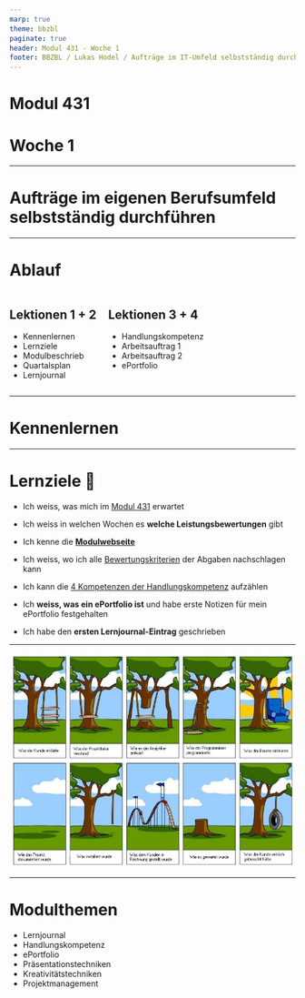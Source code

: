 ```yaml
---
marp: true
theme: bbzbl
paginate: true
header: Modul 431 - Woche 1
footer: BBZBL / Lukas Hodel / Aufträge im IT-Umfeld selbstständig durchführen
---
```


<!-- _class: cover -->

# Modul 431
# <!--fit--> Woche 1

---

<!-- _class: big -->

# **Aufträge** im eigenen Berufsumfeld **selbstständig durchführen**

---

# Ablauf

<div class="columns"><div>

## Lektionen **1 + 2**

- Kennenlernen
- Lernziele
- Modulbeschrieb
- Quartalsplan
- Lernjournal

</div><div>

## Lektionen **3 + 4**

- Handlungskompetenz
- Arbeitsauftrag 1
- Arbeitsauftrag 2
- ePortfolio

</div></div>

---

<!-- _class: big -->

# Kennenlernen

---

# Lernziele :dart:

- Ich weiss, was mich im [Modul 431](https://codingluke.github.io/bbzbl-modul-431/docs/) erwartet

- Ich weiss in welchen Wochen es **welche Leistungsbewertungen** gibt
- Ich kenne die **[Modulwebseite](https://codingluke.github.io/bbzbl-modul-431)**
- Ich weiss, wo ich alle [Bewertungskriterien](https://codingluke.github.io/bbzbl-modul-431/docs/beurteilungen) der Abgaben nachschlagen kann
- Ich kann die [4 Kompetenzen der Handlungskompetenz](https://codingluke.github.io/bbzbl-modul-431/docs/themen/handlungskompetenz#4-kompetenzen) aufzählen
- Ich **weiss, was ein ePortfolio ist** und habe erste Notizen für mein ePortfolio festgehalten
- Ich habe den **ersten Lernjournal-Eintrag** geschrieben

---

![bg 65%](./images/missverstaendnis-baum.jpg)

---

# Modulthemen

- Lernjournal
- Handlungskompetenz
- ePortfolio
- Präsentationstechniken
- Kreativitätstechniken
- Projektmanagement
